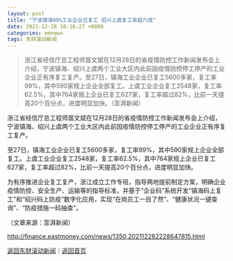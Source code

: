 ```yaml
---
layout: post
title: "宁波镇海99%工业企业已复工 绍兴上虞复工率超六成"
date: 2021-12-28 16:16:27 +0800
categories: emnews
tags: 东财滚动新闻
---
```

> 浙江省经信厅总工程师苗文斌在12月28日的省疫情防控工作新闻发布会上介绍，宁波镇海、绍兴上虞两个工业大区内此前因疫情防控停工停产的工业企业正有序复工复产。至27日，镇海工业企业已复工5600多家，复工率99%，其中590家规上企业全部复工。上虞工业企业复工2548家，复工率62.5%，其中764家规上企业已复工627家，复工率超过82%，比前一天提高20个百分点，进度明显加快。（澎湃新闻）

<p>浙江省经信厅总工程师苗文斌在12月28日的省疫情防控工作新闻发布会上介绍，宁波镇海、绍兴上虞两个工业大区内此前因疫情防控停工停产的工业企业正有序复工复产。</p>
 <p>至27日，镇海工业企业已复工5600多家，复工率99%，其中590家规上企业全部复工。上虞工业企业复工2548家，复工率62.5%，其中764家规上企业已复工627家，复工率超过82%，比前一天提高20个百分点，进度明显加快。</p>
 <p>为有序推进企业复工复产，浙江成立工作专班，指导两地提前制定方案，明确企业疫情防控、安全生产、运输等的指导标准，并基于“企业码”系统开发“镇海码上复工”和“绍兴码上防疫”数字化应用，实现“在岗员工一目了然”、“健康状况一键查询”、“防疫措施一码抽查”。</p>
 <p></p><p class="em_media">（文章来源：澎湃新闻）</p>

<http://finance.eastmoney.com/news/1350,202112282228647815.html>

[返回东财滚动新闻](//finews.withounder.com/emnews/)｜[返回首页](//finews.withounder.com/)